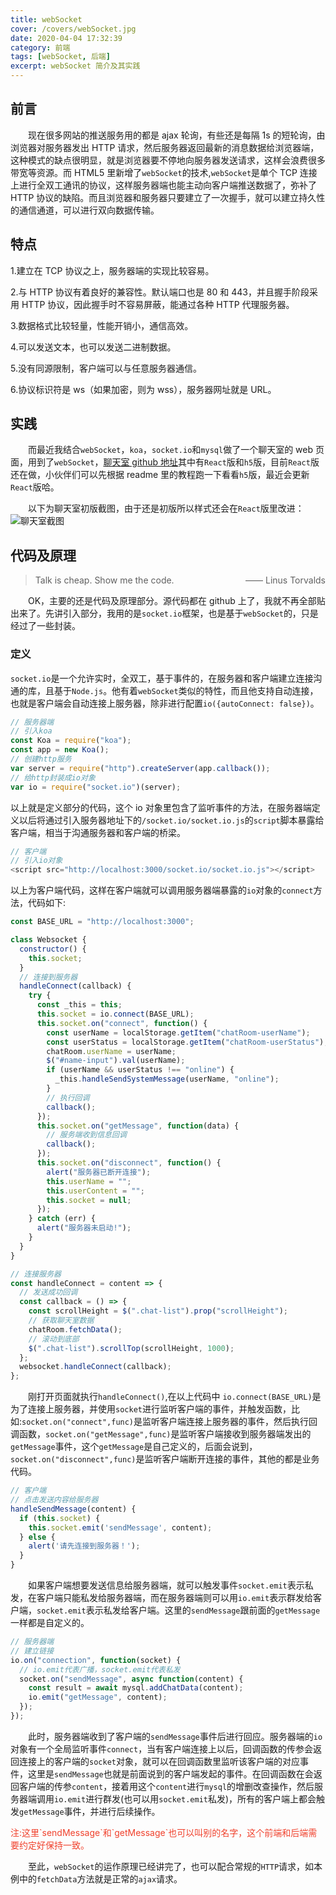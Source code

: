 ```yaml
---
title: webSocket
cover: /covers/webSocket.jpg
date: 2020-04-04 17:32:39
category: 前端
tags: [webSocket, 后端]
excerpt: webSocket 简介及其实践
---
```


## 前言

&emsp;&emsp;现在很多网站的推送服务用的都是 ajax 轮询，有些还是每隔 1s 的短轮询，由浏览器对服务器发出 HTTP 请求，然后服务器返回最新的消息数据给浏览器端，这种模式的缺点很明显，就是浏览器要不停地向服务器发送请求，这样会浪费很多带宽等资源。而 HTML5 里新增了`webSocket`的技术,`webSocket`是单个 TCP 连接上进行全双工通讯的协议，这样服务器端也能主动向客户端推送数据了，弥补了 HTTP 协议的缺陷。而且浏览器和服务器只要建立了一次握手，就可以建立持久性的通信通道，可以进行双向数据传输。

## 特点

1.建立在 TCP 协议之上，服务器端的实现比较容易。

2.与 HTTP 协议有着良好的兼容性。默认端口也是 80 和 443，并且握手阶段采用 HTTP 协议，因此握手时不容易屏蔽，能通过各种 HTTP 代理服务器。

3.数据格式比较轻量，性能开销小，通信高效。

4.可以发送文本，也可以发送二进制数据。

5.没有同源限制，客户端可以与任意服务器通信。

6.协议标识符是 ws（如果加密，则为 wss），服务器网址就是 URL。

## 实践

&emsp;&emsp;而最近我结合`webSocket`，`koa`，`socket.io`和`mysql`做了一个聊天室的 web 页面，用到了`webSocket`，<a href="https://github.com/RuanXuSong/webSocket/tree/feat/chatRoom">聊天室 github 地址</a>其中有`React`版和`h5`版，目前`React`版还在做，小伙伴们可以先根据 readme 里的教程跑一下看看`h5`版，最近会更新`React`版哈。

&emsp;&emsp;以下为聊天室初版截图，由于还是初版所以样式还会在`React`版里改进：
![聊天室截图](/images/posts/webSocket/chatRoom.jpg)

## 代码及原理

> Talk is cheap. Show me the code.
> <span style="float:right">—— Linus Torvalds</span>

&emsp;&emsp;OK，主要的还是代码及原理部分。源代码都在 github 上了，我就不再全部贴出来了。先讲引入部分，我用的是`socket.io`框架，也是基于`webSocket`的，只是经过了一些封装。

### 定义

`socket.io`是一个允许实时，全双工，基于事件的，在服务器和客户端建立连接沟通的库，且基于`Node.js`。他有着`webSocket`类似的特性，而且他支持自动连接，也就是客户端会自动连接上服务器，除非进行配置`io({autoConnect: false})`。

```js
// 服务器端
// 引入koa
const Koa = require("koa");
const app = new Koa();
// 创建http服务
var server = require("http").createServer(app.callback());
// 给http封装成io对象
var io = require("socket.io")(server);
```

以上就是定义部分的代码，这个 io 对象里包含了监听事件的方法，在服务器端定义以后将通过引入服务器地址下的`/socket.io/socket.io.js`的`script`脚本暴露给客户端，相当于沟通服务器和客户端的桥梁。

```js
// 客户端
// 引入io对象
<script src="http://localhost:3000/socket.io/socket.io.js"></script>
```

以上为客户端代码，这样在客户端就可以调用服务器端暴露的`io`对象的`connect`方法，代码如下:

```js
const BASE_URL = "http://localhost:3000";

class Websocket {
  constructor() {
    this.socket;
  }
  // 连接到服务器
  handleConnect(callback) {
    try {
      const _this = this;
      this.socket = io.connect(BASE_URL);
      this.socket.on("connect", function() {
        const userName = localStorage.getItem("chatRoom-userName");
        const userStatus = localStorage.getItem("chatRoom-userStatus");
        chatRoom.userName = userName;
        $("#name-input").val(userName);
        if (userName && userStatus !== "online") {
          _this.handleSendSystemMessage(userName, "online");
        }
        // 执行回调
        callback();
      });
      this.socket.on("getMessage", function(data) {
        // 服务端收到信息回调
        callback();
      });
      this.socket.on("disconnect", function() {
        alert("服务器已断开连接");
        this.userName = "";
        this.userContent = "";
        this.socket = null;
      });
    } catch (err) {
      alert("服务器未启动!");
    }
  }
}

// 连接服务器
const handleConnect = content => {
  // 发送成功回调
  const callback = () => {
    const scrollHeight = $(".chat-list").prop("scrollHeight");
    // 获取聊天室数据
    chatRoom.fetchData();
    // 滚动到底部
    $(".chat-list").scrollTop(scrollHeight, 1000);
  };
  websocket.handleConnect(callback);
};
```

&emsp;&emsp;刚打开页面就执行`handleConnect()`,在以上代码中 `io.connect(BASE_URL)`是为了连接上服务器，并使用`socket`进行监听客户端的事件，并触发函数，比如:`socket.on("connect",func)`是监听客户端连接上服务器的事件，然后执行回调函数，`socket.on("getMessage",func)`是监听客户端接收到服务器端发出的`getMessage`事件，这个`getMessage`是自己定义的，后面会说到，`socket.on("disconnect",func)`是监听客户端断开连接的事件，其他的都是业务代码。

```js
// 客户端
// 点击发送内容给服务器
handleSendMessage(content) {
  if (this.socket) {
    this.socket.emit('sendMessage', content);
  } else {
    alert('请先连接到服务器！');
  }
}
```

&emsp;&emsp;如果客户端想要发送信息给服务器端，就可以触发事件`socket.emit`表示私发，在客户端只能私发给服务器端，而在服务器端则可以用`io.emit`表示群发给客户端，`socket.emit`表示私发给客户端。这里的`sendMessage`跟前面的`getMessage`一样都是自定义的。

```js
// 服务器端
// 建立链接
io.on("connection", function(socket) {
  // io.emit代表广播，socket.emit代表私发
  socket.on("sendMessage", async function(content) {
    const result = await mysql.addChatData(content);
    io.emit("getMessage", content);
  });
});
```

&emsp;&emsp;此时，服务器端收到了客户端的`sendMessage`事件后进行回应。服务器端的`io`对象有一个全局监听事件`connect`，当有客户端连接上以后，回调函数的传参会返回连接上的客户端的`socket`对象，就可以在回调函数里监听该客户端的对应事件，这里是`sendMessage`也就是前面说到的客户端发起的事件。在回调函数在会返回客户端的传参`content`，接着用这个`content`进行`mysql`的增删改查操作，然后服务器端调用`io.emit`进行群发(也可以用`socket.emit`私发)，所有的客户端上都会触发`getMessage`事件，并进行后续操作。

<p style="color:#F0412C">注:这里`sendMessage`和`getMessage`也可以叫别的名字，这个前端和后端需要约定好保持一致。</p>

&emsp;&emsp;至此，`webSocket`的运作原理已经讲完了，也可以配合常规的`HTTP`请求，如本例中的`fetchData`方法就是正常的`ajax`请求。
